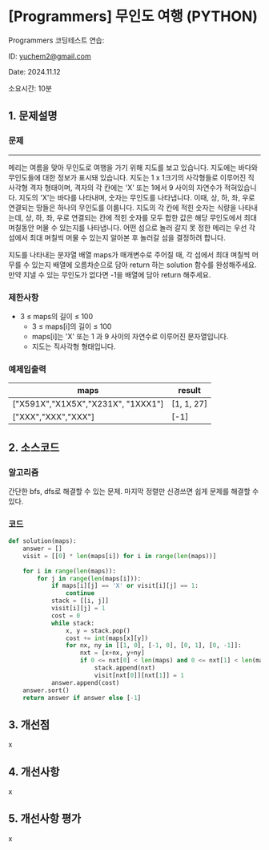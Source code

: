 # [Programmers] 무인도 여행 (PYTHON)
Programmers 코딩테스트 연습: 

ID: yuchem2@gmail.com

Date: 2024.11.12

소요시간: 10분

## 1. 문제설명

### 문제
---

메리는 여름을 맞아 무인도로 여행을 가기 위해 지도를 보고 있습니다. 지도에는 바다와 무인도들에 대한 정보가 표시돼 있습니다. 지도는 1 x 1크기의 사각형들로 이루어진 직사각형 격자 형태이며, 격자의 각 칸에는 'X' 또는 1에서 9 사이의 자연수가 적혀있습니다. 지도의 'X'는 바다를 나타내며, 숫자는 무인도를 나타냅니다. 이때, 상, 하, 좌, 우로 연결되는 땅들은 하나의 무인도를 이룹니다. 지도의 각 칸에 적힌 숫자는 식량을 나타내는데, 상, 하, 좌, 우로 연결되는 칸에 적힌 숫자를 모두 합한 값은 해당 무인도에서 최대 며칠동안 머물 수 있는지를 나타냅니다. 어떤 섬으로 놀러 갈지 못 정한 메리는 우선 각 섬에서 최대 며칠씩 머물 수 있는지 알아본 후 놀러갈 섬을 결정하려 합니다.

지도를 나타내는 문자열 배열 maps가 매개변수로 주어질 때, 각 섬에서 최대 며칠씩 머무를 수 있는지 배열에 오름차순으로 담아 return 하는 solution 함수를 완성해주세요. 만약 지낼 수 있는 무인도가 없다면 -1을 배열에 담아 return 해주세요.


### 제한사항
+ 3 ≤ maps의 길이 ≤ 100
  + 3 ≤ maps[i]의 길이 ≤ 100
  + maps[i]는 'X' 또는 1 과 9 사이의 자연수로 이루어진 문자열입니다.
  + 지도는 직사각형 형태입니다.

### 예제입출력

| maps                               | result      |
|------------------------------------|-------------|
| ["X591X","X1X5X","X231X", "1XXX1"] | [1, 1, 27]  |
| ["XXX","XXX","XXX"]                | [-1]        |

## 2. 소스코드

### 알고리즘
간단한 bfs, dfs로 해결할 수 있는 문제. 마지막 정렬만 신경쓰면 쉽게 문제를 해결할 수 있다.

### 코드
```python
def solution(maps):
    answer = []
    visit = [[0] * len(maps[i]) for i in range(len(maps))]
    
    for i in range(len(maps)):
        for j in range(len(maps[i])):
            if maps[i][j] == 'X' or visit[i][j] == 1:
                continue
            stack = [[i, j]]
            visit[i][j] = 1
            cost = 0
            while stack:
                x, y = stack.pop()
                cost += int(maps[x][y])
                for nx, ny in [[1, 0], [-1, 0], [0, 1], [0, -1]]:
                    nxt = [x+nx, y+ny]
                    if 0 <= nxt[0] < len(maps) and 0 <= nxt[1] < len(maps[i]) and visit[nxt[0]][nxt[1]] == 0 and maps[nxt[0]][nxt[1]] != 'X':
                        stack.append(nxt)
                        visit[nxt[0]][nxt[1]] = 1
            answer.append(cost)
    answer.sort()
    return answer if answer else [-1]
```
## 3. 개선점
x
## 4. 개선사항
x
## 5. 개선사항 평가
x
